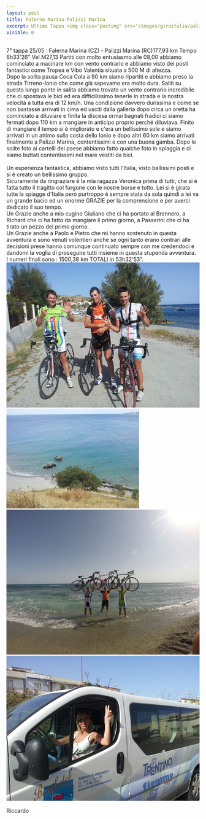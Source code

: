 ```yaml
---
layout: post
title: Falerna Marina-Palizzi Marina
excerpt: Ultima Tappa <img class="postimg" src="/images/giroitalia/palizziArrivo.jpg">
visible: 0
---
```

7° tappa 25/05 : Falerna Marina (CZ) - Palizzi Marina (RC)177,93 km Tempo 6h33'26" Vel.M27,13
Partiti con molto entusiasmo alle 08,00 abbiamo cominciato a macinare km con vento contrario e abbiamo visto dei posti fantastici come Tropea e Vibo Valentia situata a 500 M di altezza.<br>
Dopo la solita pausa Coca Cola a 90 km siamo ripartiti e abbiamo preso la strada Tirreno-Ionio che come già sapevamo era molto dura. Saliti su questo lungo ponte in salita abbiamo trovato un vento contrario incredibile che ci spostava le bici ed era difficilissimo tenerle in strada e la nostra velocità a tutta era di 12 km/h. Una condizione davvero durissima e come se non bastasse arrivati in cima ed usciti dalla galleria dopo circa un oretta ha cominciato a diluviare e finita la discesa ormai bagnati fradici ci siamo fermati dopo 110 km a mangiare in anticipo proprio perché diluviava. Finito di mangiare il tempo si è migliorato e c'era un bellissimo sole e siamo arrivati in un attimo sulla costa dello Ionio e dopo altri 60 km siamo arrivati finalmente a Palizzi Marina, contentissimi e con una buona gamba. Dopo le solite foto ai cartelli dei paese abbiamo fatto qualche foto in spiaggia e ci siamo buttati contentissimi nel mare vestiti da bici.<br>
<br>
Un esperienza fantastica, abbiamo visto tutti l'Italia, visto bellissimi posti e si è creato un bellissimo gruppo.<br>
Sicuramente da ringraziare è la mia ragazza Veronica prima di tutti, che si è fatta tutto il tragitto col furgone con le nostre borse e tutto. Lei si è girata tutte la spiagge d'Italia però purtroppo è sempre stata da sola quindi a lei va un grande bacio ed un enorme GRAZIE per la comprensione e per averci dedicato il suo tempo.<br>
Un Grazie anche a mio cugino Giuliano che ci ha portato al Brennero, a Richard che ci ha fatto da mangiare il primo giorno, a Passerini che ci ha tirato un pezzo del primo giorno.<br>
Un Grazie anche a Paolo e Pietro che mi hanno sostenuto in questa avventura e sono venuti volentieri anche se ogni tanto erano contrari alle decisioni prese hanno comunque continuato sempre con me credendoci e dandomi la voglia di proseguire tutti insieme in questa stupenda avventura.<br>
I numeri finali sono : 1500,38 km TOTALI in 53h32'53".<br>
<a href="/images/giroitalia/palizziArrivo.jpg"><img class="postimg" src="/images/giroitalia/palizziArrivo.jpg"></a>
<a href="/images/giroitalia/palizzi.jpg"><img class="postimg" src="/images/giroitalia/palizzi.jpg"></a>
<a href="/images/giroitalia/mare.jpg"><img class="postimg" src="/images/giroitalia/mare.jpg"></a>
<a href="/images/giroitalia/veronica.jpg"><img class="postimg" src="/images/giroitalia/veronica.jpg"></a>

Riccardo 
